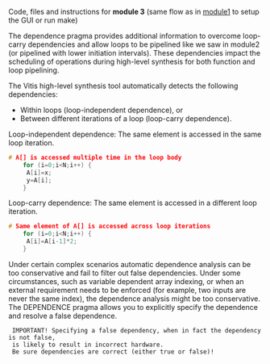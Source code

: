 Code, files and instructions for **module 3** (same flow as in [module1](../module1_baseline) to setup the GUI or run make)

The dependence pragma provides additional information to overcome loop-carry dependencies and allow loops to be pipelined like we saw in module2 (or pipelined with lower initiation intervals). These dependencies impact the scheduling of operations during high-level synthesis for both function and loop pipelining.

The Vitis high-level synthesis tool automatically detects the following dependencies:

+ Within loops (loop-independent dependence), or
+ Between different iterations of a loop (loop-carry dependence).

Loop-independent dependence: The same element is accessed in the same loop iteration.
```cpp
# A[] is accessed multiple time in the loop body
    for (i=0;i<N;i++) {
     A[i]=x;
     y=A[i];
    }
```
Loop-carry dependence: The same element is accessed in a different loop iteration.
```cpp
# Same element of A[] is accessed across loop iterations 
    for (i=0;i<N;i++) {
     A[i]=A[i-1]*2;
    }
```
Under certain complex scenarios automatic dependence analysis can be too conservative and fail to filter out false dependencies. Under some circumstances, such as variable dependent array indexing, or when an external requirement needs to be enforced (for example, two inputs are never the same index), the dependence analysis might be too conservative. The DEPENDENCE pragma allows you to explicitly specify the dependence and resolve a false dependence.

     IMPORTANT! Specifying a false dependency, when in fact the dependency is not false, 
     is likely to result in incorrect hardware. 
     Be sure dependencies are correct (either true or false)!
